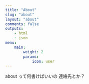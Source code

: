 ```yaml
---
title: "About"
slug: "about"
layout: "about"
comments: false
outputs:
    - html
    - json
menu:
    main:
        weight: 2
        params: 
            icon: user
---
```


about って何書けばいいの
連絡先とか？